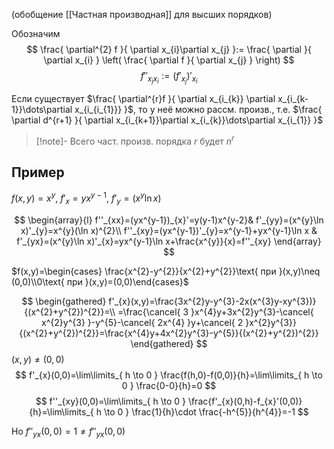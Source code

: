 (обобщение [[Частная производная]] для высших порядков)

Обозначим
$$
\frac{ \partial^{2} f }{ \partial x_{i}\partial x_{j} }:= \frac{ \partial  }{ \partial x_{i} } \left( \frac{ \partial f }{ \partial x_{j} }  \right) 
$$
$$
f''_{x_{j}x_{i}}:= (f'_{x_{j}})'_{x_{i}}
$$

Если существует $\frac{ \partial^{r}f }{ \partial x_{i_{k}} \partial x_{i_{k-1}}\dots\partial x_{i_{i_{1}}} }$, то у неё можно рассм. произв., т.е. $\frac{ \partial d^{r+1} }{ \partial x_{i_{k+1}}\partial x_{i_{k}}\dots\partial x_{i_{1}} }$

>[!note]- Всего част. произв. порядка $r$ будет $n^{r}$

## Пример

$f(x,y)=x^{y},\ f'_{x}=yx^{y-1},\ f'_{y}=(x^{y}\ln x)$

$$
\begin{array}{l}
f''_{xx}=(yx^{y-1})_{x}'=y(y-1)x^{y-2}& f'_{yy}=(x^{y}\ln x)'_{y}=x^{y}(\ln x)^{2}\\
f''_{xy}=(yx^{y-1})'_{y}=x^{y-1}+yx^{y-1}\ln x & f'_{yx}=(x^{y}\ln x)'_{x}=yx^{y-1}\ln x+\frac{x^{y}}{x}=f''_{xy}
\end{array}
$$

$f(x,y)=\begin{cases} \frac{x^{2}-y^{2}}{x^{2}+y^{2}}\text{ при }(x,y)\neq (0,0)\\0\text{ при }(x,y)=(0,0)\end{cases}$

$$
\begin{gathered}
f'_{x}(x,y)=\frac{3x^{2}y-y^{3}-2x(x^{3}y-xy^{3})}{(x^{2}+y^{2})^{2}}=\\
=\frac{\cancel{ 3 }x^{4}y+3x^{2}y^{3}-\cancel{ x^{2}y^{3} }-y^{5}-\cancel{ 2x^{4} }y+\cancel{ 2 }x^{2}y^{3}}{(x^{2}+y^{2})^{2}}=\frac{x^{4}y+4x^{2}y^{3}-y^{5}}{(x^{2}+y^{2})^{2}}
\end{gathered}
$$
$(x,y)\neq (0,0)$
$$
f'_{x}(0,0)=\lim\limits_{ h \to 0 } \frac{f(h,0)-f(0,0)}{h}=\lim\limits_{ h \to 0 } \frac{0-0}{h}=0
$$
$$
f''_{xy}(0,0)=\lim\limits_{ h \to 0 } \frac{f'_{x}(0,h)-f_{x}'(0,0)}{h}=\lim\limits_{ h \to 0 } \frac{1}{h}\cdot \frac{-h^{5}}{h^{4}}=-1
$$

Но $f''_{yx}(0,0)=1\neq f''_{yx}(0,0)$